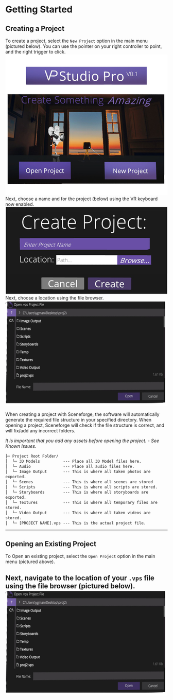 
# Getting Started


## Creating a Project
To create a project, select the `New Project` option in the main menu (pictured below).  You can use the pointer on your right controller to point, and the right trigger to click.
![Screenshot](img/mainMenu.png)
Next, choose a name and for the project (below) using the VR keyboard now enabled.
![Screenshot](img/createProject.png)
Next, choose a location using the file browser.
![Screenshot](img/fileSelector.png)

When creating a project with Sceneforge, the software will automatically generate the required file structure in your specified directory. When opening a project, Sceneforge will check if the file structure is correct, and will fix/add any incorrect folders.

*It is important that you add any assets before opening the project. - See Known Issues.*

```
├─ Project Root Folder/
│  └─ 3D Models          --- Place all 3D Model files here.
│  └─ Audio              --- Place all audio files here.
│  └─ Image Output       --- This is where all taken photos are exported.
│  └─ Scenes             --- This is where all scenes are stored
│  └─ Scripts            --- This is where all scripts are stored.
│  └─ Storyboards        --- This is where all storyboards are exported.
│  └─ Textures           --- This is where all temporary files are stored.
│  └─ Video Output       --- This is where all taken videos are stored.
│  └─ [PROJECT NAME].vps --- This is the actual project file.
```
---
## Opening an Existing Project
To Open an existing project, select the `Open Project` option in the main menu (pictured above).

Next, navigate to the location of your `.vps` file using the file browser (pictured below).
![Screenshot](img/fileSelector.png)
---